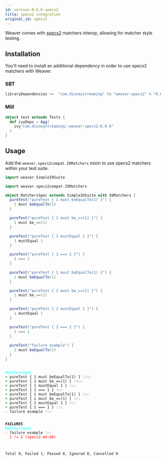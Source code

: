 ```yaml
---
id: version-0.6.6-specs2
title: specs2 integration
original_id: specs2
---
```


Weaver comes with [specs2](http://specs2.org/) matchers interop, allowing for matcher style testing.

## Installation

You'll need to install an additional dependency in order to use specs2 matchers with Weaver.

### SBT
```scala
libraryDependencies +=  "com.disneystreaming" %% "weaver-specs2" % "0.6.6" % Test
```

### Mill
```scala
object test extends Tests {
  def ivyDeps = Agg(
    ivy"com.disneystreaming::weaver-specs2:0.6.6"
  )
}
```

## Usage

Add the `weaver.specs2compat.IOMatchers` mixin to use specs2 matchers within your test suite.

```scala
import weaver.SimpleIOSuite

import weaver.specs2compat.IOMatchers

object MatchersSpec extends SimpleIOSuite with IOMatchers {
  pureTest("pureTest { 1 must beEqualTo(1) }") {
    1 must beEqualTo(1)
  }

  pureTest("pureTest { 1 must be_==(1) }") {
    1 must be_==(1)
  }

  pureTest("pureTest { 1 mustEqual 1 }") {
    1 mustEqual 1
  }

  pureTest("pureTest { 1 === 1 }") {
    1 === 1
  }

  pureTest("pureTest { 1 must beEqualTo(1) }") {
    1 must beEqualTo(1)
  }

  pureTest("pureTest { 1 must be_==(1) }") {
    1 must be_==(1)
  }

  pureTest("pureTest { 1 mustEqual 1 }") {
    1 mustEqual 1
  }

  pureTest("pureTest { 1 === 1 }") {
    1 === 1
  }
  
  pureTest("failure example") {
    1 must beEqualTo(2)
  }
}
```

<div class='terminal'><pre><code class = 'nohighlight'>
<span style='color: cyan'>MatchersSpec</span>
<span style='color: green'>+&nbsp;</span>pureTest&nbsp;{&nbsp;1&nbsp;must&nbsp;beEqualTo(1)&nbsp;}&nbsp;<span style='color: lightgray'><b>24ms</span></b>
<span style='color: green'>+&nbsp;</span>pureTest&nbsp;{&nbsp;1&nbsp;must&nbsp;be_==(1)&nbsp;}&nbsp;<span style='color: lightgray'><b>20ms</span></b>
<span style='color: green'>+&nbsp;</span>pureTest&nbsp;{&nbsp;1&nbsp;mustEqual&nbsp;1&nbsp;}&nbsp;<span style='color: lightgray'><b>3ms</span></b>
<span style='color: green'>+&nbsp;</span>pureTest&nbsp;{&nbsp;1&nbsp;===&nbsp;1&nbsp;}&nbsp;<span style='color: lightgray'><b>4ms</span></b>
<span style='color: green'>+&nbsp;</span>pureTest&nbsp;{&nbsp;1&nbsp;must&nbsp;beEqualTo(1)&nbsp;}&nbsp;<span style='color: lightgray'><b>3ms</span></b>
<span style='color: green'>+&nbsp;</span>pureTest&nbsp;{&nbsp;1&nbsp;must&nbsp;be_==(1)&nbsp;}&nbsp;<span style='color: lightgray'><b>3ms</span></b>
<span style='color: green'>+&nbsp;</span>pureTest&nbsp;{&nbsp;1&nbsp;mustEqual&nbsp;1&nbsp;}&nbsp;<span style='color: lightgray'><b>6ms</span></b>
<span style='color: green'>+&nbsp;</span>pureTest&nbsp;{&nbsp;1&nbsp;===&nbsp;1&nbsp;}&nbsp;<span style='color: lightgray'><b>2ms</span></b>
<span style='color: red'>-&nbsp;</span>failure&nbsp;example&nbsp;<span style='color: lightgray'><b>7ms</span></b>

<span style='color: red'>*************</span>FAILURES<span style='color: red'>*************</span>
<span style='color: cyan'>MatchersSpec</span>
<span style='color: red'>-&nbsp;</span>failure&nbsp;example&nbsp;<span style='color: lightgray'><b>7ms</span></b><br /><span style='color: red'>&nbsp;&nbsp;1&nbsp;!=&nbsp;2&nbsp;(specs2.md:48)</span>

Total&nbsp;9,&nbsp;Failed&nbsp;1,&nbsp;Passed&nbsp;8,&nbsp;Ignored&nbsp;0,&nbsp;Cancelled&nbsp;0
</code></pre></div>

